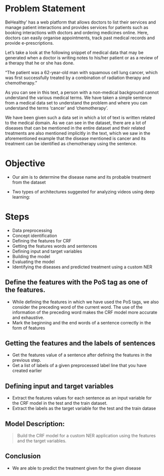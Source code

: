 # Problem Statement
BeHealthy’ has a web platform that allows doctors to list their services and manage patient interactions and provides services for patients such as booking interactions with doctors and ordering medicines online. Here, doctors can easily organise appointments, track past medical records and provide e-prescriptions.

 Let’s take a look at the following snippet of medical data that may be generated when a doctor is writing notes to his/her patient or as a review of a therapy that he or she has done.

“The patient was a 62-year-old man with squamous cell lung cancer, which was first successfully treated by a combination of radiation therapy and chemotherapy.”

As you can see in this text, a person with a non-medical background cannot understand the various medical terms. We have taken a simple sentence from a medical data set to understand the problem and where you can understand the terms ‘cancer’ and ‘chemotherapy’. 

We have been given such a data set in which a lot of text is written related to the medical domain. As we can see in the dataset, there are a lot of diseases that can be mentioned in the entire dataset and their related treatments are also mentioned implicitly in the text, which we saw in the aforementioned example that the disease mentioned is cancer and its treatment can be identified as chemotherapy using the sentence.


# Objective

- Our aim is to determine the disease name and its probable treatment from the dataset

- Two types of architectures suggested for analyzing videos using deep learning:

# Steps 

- Data preprocessing
- Concept identification
- Defining the features for CRF
- Getting the features words and sentences
- Defining input and target variables
- Building the model
- Evaluating the model
- Identifying the diseases and predicted treatment using a custom NER

## Define the features with the PoS tag as one of the features.
- While defining the features in which we have used the PoS tags, we also consider the preceding word of the current word. The use of the information of the preceding word makes the CRF model more accurate and exhaustive.
- Mark the beginning and the end words of a sentence correctly in the form of features

## Getting the features and the labels of sentences

-  Get the features value of a sentence after defining the features in the previous step.
-  Get a list of labels of a given preprocessed label line that you have created earlier

## Defining input and target variables

- Extract the features values for each sentence as an input variable for the CRF model in the test and the train dataset.
- Extract the labels as the target variable for the test and the train datase

## Model Description:
> Build the CRF model for a custom NER application using the features and the target variables.

## Conclusion

- We are able to predict the treatment given for the given disease
